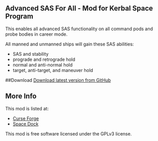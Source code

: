 ## Advanced SAS For All - Mod for Kerbal Space Program
This enables all advanced SAS functionality on all command pods and probe bodies in career mode.

All manned and unmanned ships will gain these SAS abilities:
* SAS and stability
* prograde and retrograde hold
* normal and anti-normal hold
* target, anti-target, and maneuver hold

##Download
[Download latest version from GitHub](https://github.com/rodmcnew/ksp-advanced-sas-for-all/archive/1.0.1.zip)


## More Info
This mod is listed at:
* [Curse Forge](http://kerbal.curseforge.com/projects/advanced-sas-for-all)
* [Space Dock](http://spacedock.info/mod/725/Advanced%20SAS%20For%20All)

This mod is free software licensed under the GPLv3 license.
